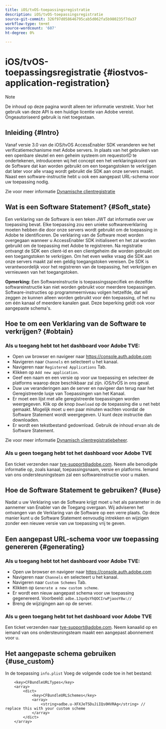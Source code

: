 ```yaml
---
title: iOS/tvOS-toepassingsregistratie
description: iOS/tvOS-toepassingsregistratie
source-git-commit: 326f97d058646795cab5d062fa5b980235f7da37
workflow-type: tm+mt
source-wordcount: '607'
ht-degree: 0%

---
```



# iOS/tvOS-toepassingsregistratie {#iostvos-application-registration}

>[!NOTE]
>
>De inhoud op deze pagina wordt alleen ter informatie verstrekt. Voor het gebruik van deze API is een huidige licentie van Adobe vereist. Ongeautoriseerd gebruik is niet toegestaan.

## Inleiding {#Intro}

Vanaf versie 3.0 van de iOS/tvOS AccessEnabler SDK veranderen we het verificatiemechanisme met Adobe servers. In plaats van het gebruiken van een openbare sleutel en een geheim systeem om requestorID te ondertekenen, introduceren wij het concept een het verklaringskoord van de Software dat kan worden gebruikt om een toegangstoken te verkrijgen dat later voor alle vraag wordt gebruikt die SDK aan onze servers maakt. Naast een software-instructie hebt u ook een aangepast URL-schema voor uw toepassing nodig.

Zie voor meer informatie [Dynamische clientregistratie](/help/authentication/dynamic-client-registration.md)

## Wat is een Software Statement? {#Soft_state}

Een verklaring van de Software is een teken JWT dat informatie over uw toepassing bevat. Elke toepassing zou een unieke softwareverklaring moeten hebben die door onze servers wordt gebruikt om de toepassing in Adobe te identificeren. De verklaring van de Software moet worden overgegaan wanneer u AccessEnabler SDK initialiseert en het zal worden gebruikt om de toepassing met Adobe te registreren. Na registratie ontvangt de SDK een client-id en een clientgeheim die worden gebruikt om een toegangstoken te verkrijgen. Om het even welke vraag die SDK aan onze servers maakt zal een geldig toegangstoken vereisen. De SDK is verantwoordelijk voor het registreren van de toepassing, het verkrijgen en vernieuwen van het toegangstoken.

**Opmerking:** Een Softwareinstructie is toepassingsspecifiek en dezelfde softwareinstructie kan niet worden gebruikt voor meerdere toepassingen. Software-instructies op programmeerniveau volgen hetzelfde, dat wil zeggen ze kunnen alleen worden gebruikt voor één toepassing, of het nu om één kanaal of meerdere kanalen gaat. Deze beperking geldt ook voor aangepaste schema&#39;s.

## Hoe te om een Verklaring van de Software te verkrijgen? {#obtain}

### Als u toegang hebt tot het dashboard voor Adobe TVE:

- Open uw browser en navigeer naar <https://console.auth.adobe.com>
- Navigeren naar `Channels` en selecteert u het kanaal.
- Navigeren naar `Registered Applications` Tab.
- Klikken op `Add new application`.
- Geef een naam en een versie op voor uw toepassing en selecteer de platforms waarop deze beschikbaar zal zijn. iOS/tvOS in ons geval.
- Duw uw veranderingen aan de server en navigeer dan terug naar het Geregistreerde lusje van Toepassingen van het Kanaal.
- Er moet een lijst met alle geregistreerde toepassingen worden weergegeven. Klik op de knop   `Download` op de toepassing die u net hebt gemaakt. Mogelijk moet u een paar minuten wachten voordat de Software Statement wordt weergegeven. U kunt deze instructie dan downloaden.
- Er wordt een tekstbestand gedownload. Gebruik de inhoud ervan als de Software Statement.

Zie voor meer informatie [Dynamisch clientregistratiebeheer](/help/authentication/dynamic-client-registration-management.md).

### Als u geen toegang hebt tot het dashboard voor Adobe TVE

Een ticket verzenden naar <tve-support@adobe.com>. Neem alle benodigde informatie op, zoals kanaal, toepassingsnaam, versie en platforms. Iemand van ons ondersteuningsteam zal een softwareinstructie voor u maken.

## Hoe de Software Statement te gebruiken? {#use}

Nadat u uw Verklaring van de Software krijgt moet u het als parameter in de aannemer van Enabler van de Toegang overgaan. Wij adviseren het ontvangen van de Verklaring van de Software op een verre plaats. Op deze manier kunt u de Software Statement eenvoudig intrekken en wijzigen zonder een nieuwe versie van uw toepassing vrij te geven.

## Een aangepast URL-schema voor uw toepassing genereren {#generating}

### Als u toegang hebt tot het dashboard voor Adobe TVE:

- Open uw browser en navigeer naar <https://console.auth.adobe.com>
- Navigeren naar `Channels` en selecteert u het kanaal.
- Navigeren naar `Custom Schemes` Tab.
- Klikken op `Generate a new custom scheme`.
- Er wordt een nieuw aangepast schema voor uw toepassing gegenereerd. Voorbeeld: `adbe.1JqxQsYhQOCIrwPjaooY8w://`
- Breng de wijzigingen aan op de server.

### Als u geen toegang hebt tot het dashboard voor Adobe TVE

Een ticket verzenden naar <tve-support@adobe.com>. Neem kanaalid op en iemand van ons ondersteuningsteam maakt een aangepast abonnement voor u.

## Het aangepaste schema gebruiken {#use_custom}

In de toepassing `info.plist` Voeg de volgende code toe in het bestand:

```plist
    <key>CFBundleURLTypes</key>
    <array>
        <dict>
            <key>CFBundleURLSchemes</key>
            <array>
                <string>adbe.u-XFXJeTSDuJiIQs0HVRAg</string> // replace this with your custom scheme
            </array>
        </dict>
    </array>
```

